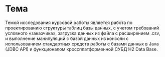 Тема
==========

Темой исследования курсовой работы является работа по проектированию структуры таблиц базы данных, 
с учетом требований условного «заказчика», загрузка данных из файла с расширением .csv, и выполнение 
манипуляций с базой данных из консоли с использованием стандартных средств работы с базами данных в 
Java (JDBC API) и функционалом кроссплатформенной СУБД H2 Data Base.
